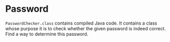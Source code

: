 # Password

`PasswordChecker.class` contains compiled Java code.
It contains a class whose purpose it is to check whether the given password is indeed correct.
Find a way to determine this password.
